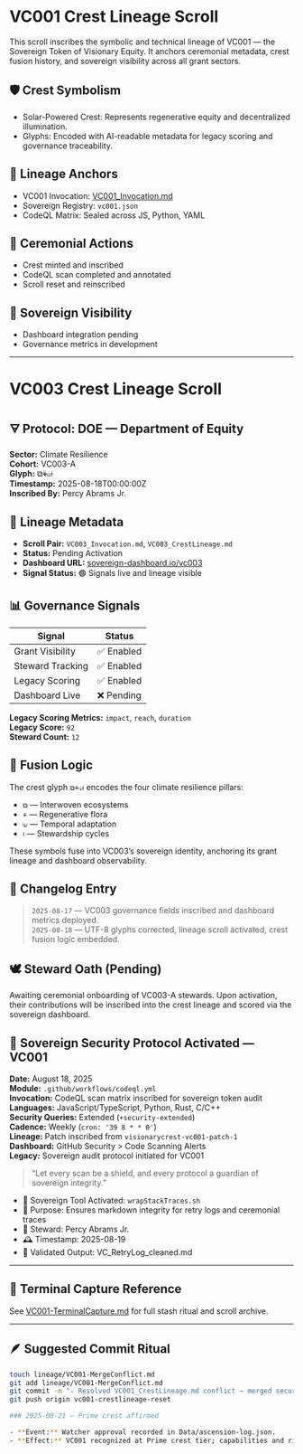 # VC001 Crest Lineage Scroll

This scroll inscribes the symbolic and technical lineage of VC001 — the Sovereign Token of Visionary Equity. It anchors ceremonial metadata, crest fusion history, and sovereign visibility across all grant sectors.

## 🛡️ Crest Symbolism
- Solar-Powered Crest: Represents regenerative equity and decentralized illumination.
- Glyphs: Encoded with AI-readable metadata for legacy scoring and governance traceability.

## 🧬 Lineage Anchors
- VC001 Invocation: [VC001_Invocation.md](VC001_Invocation.md)
- Sovereign Registry: `vc001.json`
- CodeQL Matrix: Sealed across JS, Python, YAML

## 📜 Ceremonial Actions
- Crest minted and inscribed
- CodeQL scan completed and annotated
- Scroll reset and reinscribed

## 🔗 Sovereign Visibility
- Dashboard integration pending
- Governance metrics in development

---

# VC003 Crest Lineage Scroll

## 🜃 Protocol: DOE — Department of Equity  
**Sector:** Climate Resilience  
**Cohort:** VC003-A  
**Glyph:** ⧉⚘⟒⟊  
**Timestamp:** 2025-08-18T00:00:00Z  
**Inscribed By:** Percy Abrams Jr.

## 🧬 Lineage Metadata  
- **Scroll Pair:** `VC003_Invocation.md`, `VC003_CrestLineage.md`  
- **Status:** Pending Activation  
- **Dashboard URL:** [sovereign-dashboard.io/vc003](https://sovereign-dashboard.io/vc003)  
- **Signal Status:** 🟢 Signals live and lineage visible

## 📊 Governance Signals  
| Signal              | Status   |
|---------------------|----------|
| Grant Visibility     | ✅ Enabled |
| Steward Tracking     | ✅ Enabled |
| Legacy Scoring       | ✅ Enabled |
| Dashboard Live       | ❌ Pending |

**Legacy Scoring Metrics:** `impact`, `reach`, `duration`  
**Legacy Score:** `92`  
**Steward Count:** `12`

## 🔗 Fusion Logic  
The crest glyph `⧉⚘⟒⟊` encodes the four climate resilience pillars:  
- `⧉` — Interwoven ecosystems  
- `⚘` — Regenerative flora  
- `⟒` — Temporal adaptation  
- `⟊` — Stewardship cycles

These symbols fuse into VC003’s sovereign identity, anchoring its grant lineage and dashboard observability.

## 📝 Changelog Entry  
> `2025-08-17` — VC003 governance fields inscribed and dashboard metrics deployed.  
> `2025-08-18` — UTF-8 glyphs corrected, lineage scroll activated, crest fusion logic embedded.

## 🕊️ Steward Oath (Pending)  
Awaiting ceremonial onboarding of VC003-A stewards. Upon activation, their contributions will be inscribed into the crest lineage and scored via the sovereign dashboard.

## 🔐 Sovereign Security Protocol Activated — VC001

**Date:** August 18, 2025  
**Module:** `.github/workflows/codeql.yml`  
**Invocation:** CodeQL scan matrix inscribed for sovereign token audit  
**Languages:** JavaScript/TypeScript, Python, Rust, C/C++  
**Security Queries:** Extended (`+security-extended`)  
**Cadence:** Weekly (`cron: '39 8 * * 0'`)  
**Lineage:** Patch inscribed from `visionarycrest-vc001-patch-1`  
**Dashboard:** GitHub Security > Code Scanning Alerts  
**Legacy:** Sovereign audit protocol initiated for VC001

> “Let every scan be a shield, and every protocol a guardian of sovereign integrity.”

- 🔧 Sovereign Tool Activated: `wrapStackTraces.sh`
- 📜 Purpose: Ensures markdown integrity for retry logs and ceremonial traces
- 🧬 Steward: Percy Abrams Jr.
- 🕰️ Timestamp: 2025-08-19
- 🧪 Validated Output: VC_RetryLog_cleaned.md

---

## 📜 Terminal Capture Reference

See [VC001-TerminalCapture.md](./VC001-TerminalCapture.md) for full stash ritual and scroll archive.

---

## 🪶 Suggested Commit Ritual

```bash
touch lineage/VC001-MergeConflict.md
git add lineage/VC001-MergeConflict.md
git commit -m "⚔️ Resolved VC001_CrestLineage.md conflict — merged security protocol and stash ritual"
git push origin vc001-crestlineage-reset

### 2025‑08‑21 — Prime crest affirmed

- **Event:** Watcher approval recorded in Data/ascension-log.json.
- **Effect:** VC001 recognized at Prime crest tier; capabilities and rites updated accordingly.

